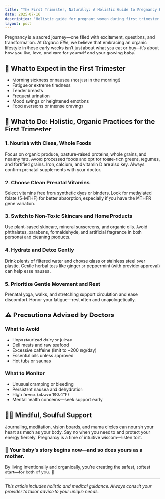 ```yaml
---
title: "The First Trimester, Naturally: A Holistic Guide to Pregnancy Wellness"
date: 2025-07-16
description: "Holistic guide for pregnant women during first trimester: nutrition, rest, skincare & doctor-approved tips."
layout: post
---
```


Pregnancy is a sacred journey—one filled with excitement, questions, and transformation. At *Organic Ellie*, we believe that embracing an organic lifestyle in these early weeks isn’t just about what you eat or buy—it’s about how you live, love, and care for yourself and your growing baby.

## 🌿 What to Expect in the First Trimester

- Morning sickness or nausea (not just in the morning!)
- Fatigue or extreme tiredness
- Tender breasts
- Frequent urination
- Mood swings or heightened emotions
- Food aversions or intense cravings

## 🍎 What to Do: Holistic, Organic Practices for the First Trimester

### 1. Nourish with Clean, Whole Foods
Focus on organic produce, pasture-raised proteins, whole grains, and healthy fats. Avoid processed foods and opt for folate-rich greens, legumes, and fortified grains. Iron, calcium, and vitamin D are also key. Always confirm prenatal supplements with your doctor.

### 2. Choose Clean Prenatal Vitamins
Select vitamins free from synthetic dyes or binders. Look for methylated folate (5-MTHF) for better absorption, especially if you have the MTHFR gene variation.

### 3. Switch to Non-Toxic Skincare and Home Products
Use plant-based skincare, mineral sunscreens, and organic oils. Avoid phthalates, parabens, formaldehyde, and artificial fragrance in both personal and cleaning products.

### 4. Hydrate and Detox Gently
Drink plenty of filtered water and choose glass or stainless steel over plastic. Gentle herbal teas like ginger or peppermint (with provider approval) can help ease nausea.

### 5. Prioritize Gentle Movement and Rest
Prenatal yoga, walks, and stretching support circulation and ease discomfort. Honor your fatigue—rest often and unapologetically.

## ⚠️ Precautions Advised by Doctors

### What to Avoid

- Unpasteurized dairy or juices
- Deli meats and raw seafood
- Excessive caffeine (limit to ~200 mg/day)
- Essential oils unless approved
- Hot tubs or saunas

### What to Monitor

- Unusual cramping or bleeding
- Persistent nausea and dehydration
- High fevers (above 100.4°F)
- Mental health concerns—seek support early

## 🧘‍♀️ Mindful, Soulful Support

Journaling, meditation, vision boards, and mama circles can nourish your heart as much as your body. Say no when you need to and protect your energy fiercely. Pregnancy is a time of intuitive wisdom—listen to it.

### 💚 Your baby’s story begins now—and so does yours as a mother.

By living intentionally and organically, you’re creating the safest, softest start—for both of you. 💚

---

*This article includes holistic and medical guidance. Always consult your provider to tailor advice to your unique needs.*
